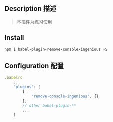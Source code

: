 ## Description 描述
>  本插件为练习使用

## Install
```
npm i babel-plugin-remove-console-ingenious -S

```
## Configuration 配置
```javascript
.babelrc
    ...
    "plugins": [
        [
            "remove-console-ingenious", {}
        ],
        // other babel-plugin-**
        ...
    ]

```